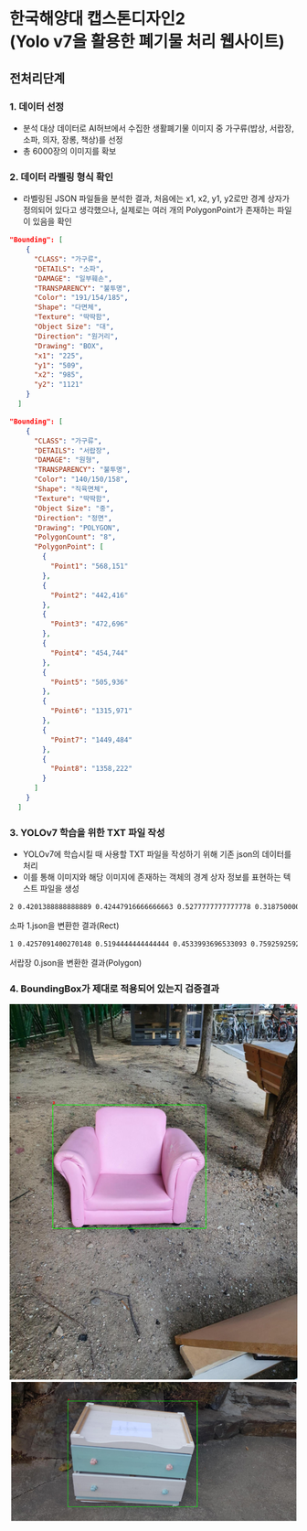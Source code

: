 # 한국해양대 캡스톤디자인2 <br> (Yolo v7을 활용한 폐기물 처리 웹사이트)
## 전처리단계

### 1. 데이터 선정
 * 분석 대상 데이터로 AI허브에서 수집한 생활폐기물 이미지 중 가구류(밥상, 서랍장, 소파, 의자, 장롱, 책상)를 선정
 * 총 6000장의 이미지를 확보
### 2. 데이터 라벨링 형식 확인
 * 라벨링된 JSON 파일들을 분석한 결과, 처음에는 x1, x2, y1, y2로만 경계 상자가 정의되어 있다고 생각했으나, 실제로는 여러 개의 PolygonPoint가 존재하는 파일이 있음을 확인

```json
"Bounding": [
    {
      "CLASS": "가구류",
      "DETAILS": "소파",
      "DAMAGE": "일부훼손",
      "TRANSPARENCY": "불투명",
      "Color": "191/154/185",
      "Shape": "다면체",
      "Texture": "딱딱함",
      "Object Size": "대",
      "Direction": "원거리",
      "Drawing": "BOX",
      "x1": "225",
      "y1": "509",
      "x2": "985",
      "y2": "1121"
    }
  ]
```

```json
"Bounding": [
    {
      "CLASS": "가구류",
      "DETAILS": "서랍장",
      "DAMAGE": "원형",
      "TRANSPARENCY": "불투명",
      "Color": "140/150/158",
      "Shape": "직육면체",
      "Texture": "딱딱함",
      "Object Size": "중",
      "Direction": "정면",
      "Drawing": "POLYGON",
      "PolygonCount": "8",
      "PolygonPoint": [
        {
          "Point1": "568,151"
        },
        {
          "Point2": "442,416"
        },
        {
          "Point3": "472,696"
        },
        {
          "Point4": "454,744"
        },
        {
          "Point5": "505,936"
        },
        {
          "Point6": "1315,971"
        },
        {
          "Point7": "1449,484"
        },
        {
          "Point8": "1358,222"
        }
      ]
    }
  ]
```

### 3. YOLOv7 학습을 위한 TXT 파일 작성
 * YOLOv7에 학습시킬 때 사용할 TXT 파일을 작성하기 위해 기존 json의 데이터를 처리
 * 이를 통해 이미지와 해당 이미지에 존재하는 객체의 경계 상자 정보를 표현하는 텍스트 파일을 생성

 ```txt
 2 0.4201388888888889 0.42447916666666663 0.5277777777777778 0.31875000000000003
 ```
  소파 1.json을 변환한 결과(Rect)
  ```txt
1 0.4257091400270148 0.5194444444444444 0.4533993696533093 0.7592592592592592
 ```
 서랍장 0.json을 변환한 결과(Polygon)


 ### 4. BoundingBox가 제대로 적용되어 있는지 검증결과
  ![소파](/dataProcessing/resultImg/rect.png)
  ![서랍장](/dataProcessing/resultImg/polygon.png)

 
 
